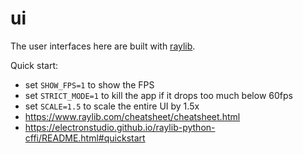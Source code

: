 # ui

The user interfaces here are built with [raylib](https://www.raylib.com/).

Quick start:
* set `SHOW_FPS=1` to show the FPS
* set `STRICT_MODE=1` to kill the app if it drops too much below 60fps
* set `SCALE=1.5` to scale the entire UI by 1.5x
* https://www.raylib.com/cheatsheet/cheatsheet.html
* https://electronstudio.github.io/raylib-python-cffi/README.html#quickstart
